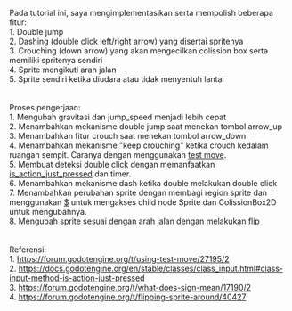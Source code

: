 Pada tutorial ini, saya mengimplementasikan serta mempolish beberapa fitur: <br>
	1. Double jump <br>
	2. Dashing (double click left/right arrow) yang disertai spritenya <br>
	3. Crouching (down arrow) yang akan mengecilkan colission box serta memiliki spritenya sendiri <br>
	4. Sprite mengikuti arah jalan <br>
	5. Sprite sendiri ketika diudara atau tidak menyentuh lantai <br>
<br><br>
Proses pengerjaan: <br>
	1. Mengubah gravitasi dan jump_speed menjadi lebih cepat <br>
	2. Menambahkan mekanisme double jump saat menekan tombol arrow_up <br>
	3. Menambahkan fitur crouch saat menekan tombol arrow_down <br>
	4. Menambahkan mekanisme "keep crouching" ketika crouch kedalam ruangan sempit. Caranya dengan menggunakan [test move](https://forum.godotengine.org/t/using-test-move/27195/2). <br>
	5. Membuat deteksi double click dengan memanfaatkan [is_action_just_pressed](https://docs.godotengine.org/en/stable/classes/class_input.html#class-input-method-is-action-just-pressed) dan timer. <br>
	6. Menambahkan mekanisme dash ketika double melakukan double click <br>
	7. Menambahkan perubahan sprite dengan membagi region sprite dan menggunakan [$](https://forum.godotengine.org/t/what-does-sign-mean/17190/2) untuk mengakses child node Sprite dan ColissionBox2D untuk mengubahnya. <br>
	8. Mengubah sprite sesuai dengan arah jalan dengan melakukan [flip](https://forum.godotengine.org/t/flipping-sprite-around/40427) <br>
<br><br>
Referensi: <br>
	1. https://forum.godotengine.org/t/using-test-move/27195/2 <br>
	2. https://docs.godotengine.org/en/stable/classes/class_input.html#class-input-method-is-action-just-pressed <br>
	3. https://forum.godotengine.org/t/what-does-sign-mean/17190/2 <br>
	4. https://forum.godotengine.org/t/flipping-sprite-around/40427 <br>
